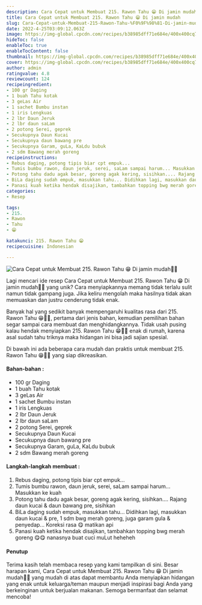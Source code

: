 ```yaml
---
description: Cara Cepat untuk Membuat 215. Rawon Tahu 😁 Di jamin mudah"
title: Cara Cepat untuk Membuat 215. Rawon Tahu 😁 Di jamin mudah
slug: Cara-Cepat-untuk-Membuat-215-Rawon-Tahu-%F0%9F%98%81-Di-jamin-mudah
date: 2022-4-25T03:09:12.063Z
image: https://img-global.cpcdn.com/recipes/b38985dff71e684e/400x400cq70/photo.jpg
hideToc: false
enableToc: true
enableTocContent: false
thumbnail: https://img-global.cpcdn.com/recipes/b38985dff71e684e/400x400cq70/photo.jpg
cover: https://img-global.cpcdn.com/recipes/b38985dff71e684e/400x400cq70/photo.jpg
author: admin
ratingvalue: 4.8
reviewcount: 124
recipeingredient:
- 100 gr Daging
- 1 buah Tahu kotak
- 3 geLas Air
- 1 sachet Bumbu instan
- 1 iris Lengkuas
- 2 lbr Daun Jeruk
- 2 lbr daun saLam
- 2 potong Serei, geprek
- Secukupnya Daun Kucai
- Secukupnya daun bawang pre
- Secukupnya Garam, guLa, KaLdu bubuk
- 2 sdm Bawang merah goreng
recipeinstructions:
- Rebus daging, potong tipis biar cpt empuk...
- Tumis bumbu rawon, daun jeruk, serei, saLam sampai harum... Masukkan ke kuah
- Potong tahu dadu agak besar, goreng agak kering, sisihkan.... Rajang daun kucai & daun bawang pre, sisihkan
- BiLa daging sudah empuk, masukkan tahu... Didihkan lagi, masukkan daun kucai & pre, 1 sdm bwg merah goreng, juga garam gula & penyedap... Koreksi rasa 😋 matikan api
- Panasi kuah ketika hendak disajikan, tambahkan topping bwg merah goreng 😋😋 nanasnya buat cuci muLut heheheh
categories:
- Resep

tags:
- 215.
- Rawon
- Tahu
- 😁

katakunci: 215. Rawon Tahu 😁
recipecuisine: Indonesian

---
```


![Cara Cepat untuk Membuat 215. Rawon Tahu 😁 Di jamin mudah👩‍🍳](https://img-global.cpcdn.com/recipes/b38985dff71e684e/400x400cq70/photo.jpg)

Lagi mencari ide resep Cara Cepat untuk Membuat 215. Rawon Tahu 😁 Di jamin mudah👩‍🍳 yang unik? Cara menyiapkannya memang tidak terlalu sulit namun tidak gampang juga. Jika keliru mengolah maka hasilnya tidak akan memuaskan dan justru cenderung tidak enak.

Banyak hal yang sedikit banyak mempengaruhi kualitas rasa dari 215. Rawon Tahu 😁👩‍🍳, pertama dari jenis bahan, kemudian pemilihan bahan segar sampai cara membuat dan menghidangkannya. Tidak usah pusing kalau hendak menyiapkan 215. Rawon Tahu 😁👩‍🍳 enak di rumah, karena asal sudah tahu triknya maka hidangan ini bisa jadi sajian spesial.

Di bawah ini ada beberapa cara mudah dan praktis untuk membuat 215. Rawon Tahu 😁👩‍🍳 yang siap dikreasikan.

<!--inarticleads1-->

#### Bahan-bahan :

- 100 gr Daging
- 1 buah Tahu kotak
- 3 geLas Air
- 1 sachet Bumbu instan
- 1 iris Lengkuas
- 2 lbr Daun Jeruk
- 2 lbr daun saLam
- 2 potong Serei, geprek
- Secukupnya Daun Kucai
- Secukupnya daun bawang pre
- Secukupnya Garam, guLa, KaLdu bubuk
- 2 sdm Bawang merah goreng

<!--inarticleads2-->

#### Langkah-langkah membuat :

1. Rebus daging, potong tipis biar cpt empuk...
1. Tumis bumbu rawon, daun jeruk, serei, saLam sampai harum... Masukkan ke kuah
1. Potong tahu dadu agak besar, goreng agak kering, sisihkan.... Rajang daun kucai & daun bawang pre, sisihkan
1. BiLa daging sudah empuk, masukkan tahu... Didihkan lagi, masukkan daun kucai & pre, 1 sdm bwg merah goreng, juga garam gula & penyedap... Koreksi rasa 😋 matikan api
1. Panasi kuah ketika hendak disajikan, tambahkan topping bwg merah goreng 😋😋 nanasnya buat cuci muLut heheheh

#### Penutup

Terima kasih telah membaca resep yang kami tampilkan di sini. Besar harapan kami, Cara Cepat untuk Membuat 215. Rawon Tahu 😁 Di jamin mudah👩‍🍳 yang mudah di atas dapat membantu Anda menyiapkan hidangan yang enak untuk keluarga/teman maupun menjadi inspirasi bagi Anda yang berkeinginan untuk berjualan makanan. Semoga bermanfaat dan selamat mencoba!